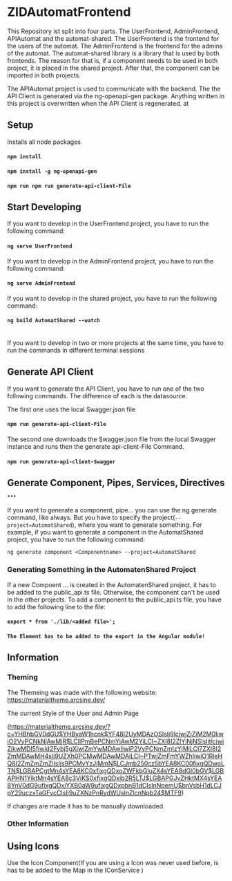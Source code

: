 # ZIDAutomatFrontend

This Repository ist split into four parts. The UserFrontend, AdminFrontend, APIAutomat and the automat-shared. The UserFrontend is the frontend for the users of the automat. The AdminFrontend is the frontend for the admins of the automat. The automat-shared library is a library that is used by both frontends. The reason for that is, if a component needs to be used in both project, it is placed in the shared project. After that, the component can be imported in both projects.

The APIAutomat project is used to communicate with the backend. The the API Client is generated via the ng-openapi-gen package. Anything written in this project is overwritten when the API Client is regenerated.
at
## Setup

Installs all node packages
#### `npm install`
#### `npm install -g ng-openapi-gen`
#### `npm run npm run generate-api-client-File`

## Start Developing

If you want to develop in the UserFrontend project, you have to run the following command:
#### `ng serve UserFrontend`

If you want to develop in the AdminFrontend project, you have to run the following command:
#### `ng serve AdminFrontend`

If you want to develop in the shared project, you have to run the following command:

#### `ng build AutomatShared --watch`
<br>
If you want to develop in two or more projects at the same time, you have to run the commands in different terminal sessions


## Generate API Client

If you want to generate the API Client, you have to run one of the two following commands. The difference of each is the datasource. 

The first one uses the local Swagger.json file
#### `npm run generate-api-client-File`

The second one downloads the Swagger.json file from the local Swagger instance and runs then the generate api-client-File Command.

#### `npm run generate-api-client-Swagger`

## Generate Component, Pipes, Services, Directives ...

If you want to generate a component, pipe... you can use the ng generate command, like always. But you have to specify the project(`--project=AutomatShared`), where you want to generate something. For example, if you want to generate a component in the AutomatShared project, you have to run the following command:

`ng generate component <Componentname> --project=AutomatShared`

### Generating Something in the AutomatenShared Project

If a new Compoent ... is created in the AutomatenShared project, it has to be added to the public_api.ts file. Otherwise, the component can't be used in the other projects. To add a component to the public_api.ts file, you have to add the following line to the file:

#### `export * from './lib/<added file>';`

####  `The Element has to be added to the export in the Angular module!`


## Information

### Theming

The Themeing was made with the following website:
https://materialtheme.arcsine.dev/

The current Style of the User and Admin Page

(https://materialtheme.arcsine.dev/?c=YHBhbGV0dGU$YHByaW1hcnk$YF48I2UyMDAzOSIsIj9lcjwjZjZiM2M0IiwiO2VyPCNkNjAwMjR$LCIlPmBePCNmYjAwM2YiLCI~ZXI8I2ZlYjNjNSIsIjtlcjwjZjkwMDI5fiwid2Fybj5gXjwjZmYwMDAwIiwiP2VyPCNmZmIzYjMiLCI7ZXI8I2ZmMDAwMH4sIj9UZXh0PCMwMDAwMDAiLCI~PTwjZmFmYWZhIiwiO1RleHQ8I2ZmZmZmZiIsIjs9PCMyYzJjMmN$LCJmb250cz5bYEA8KC00fixgQDwoLTN$LGBAPCgtMn4sYEA8KC0xfixgQDxoZWFkbGluZX4sYEA8dGl0bGV$LGBAPHN1YiktMn4sYEA8c3ViKS0xfixgQDxib2R5LTJ$LGBAPGJvZHktMX4sYEA8YnV0dG9ufixgQDxjYXB0aW9ufixgQDxpbnB1dCIsInNpemU$bnVsbH1dLCJpY29uczxTaGFycCIsIj9uZXNzPnRydWUsInZlcnNpb24$MTF9)

If changes are made it has to be manually downloaded.

### Other Information

## Using Icons
Use the Icon Component(If you are using a Icon was never used before, is has to be added to the Map in the IConService )